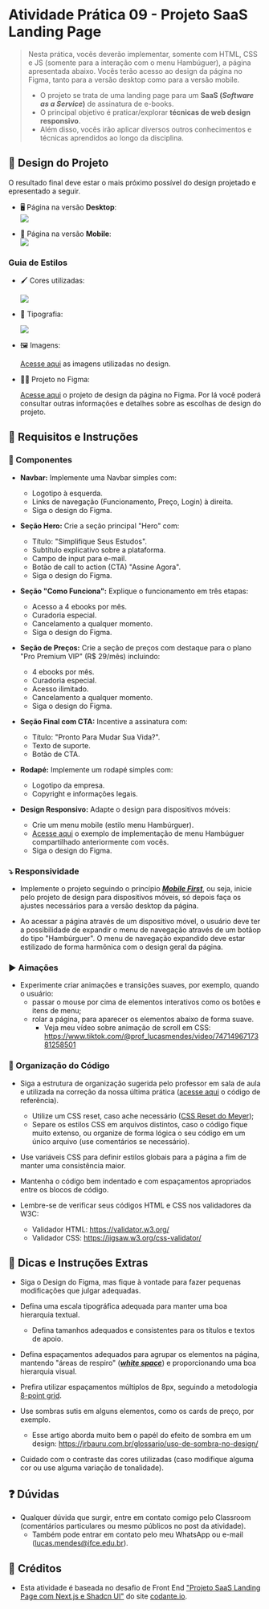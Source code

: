 # Atividade Prática 09 - Projeto SaaS Landing Page

> Nesta prática, vocês deverão implementar, somente com HTML, CSS e JS (somente para a interação com o menu Hambúguer), a página apresentada abaixo. Vocês terão acesso ao design da página no Figma, tanto para a versão desktop como para a versão mobile.
> - O projeto se trata de uma landing page para um **SaaS (*Software as a Service*)** de assinatura de e-books.
> - O principal objetivo é praticar/explorar **técnicas de web design responsivo**.
> - Além disso, vocês irão aplicar diversos outros conhecimentos e técnicas aprendidos ao longo da disciplina.

## 🎨 Design do Projeto

O resultado final deve estar o mais próximo possível do design projetado e epresentado a seguir.

- 🖥️ Página na versão **Desktop**:
    <img src="./img-instrucoes/Desktop.png" style="display: block">

- 📱 Página na versão **Mobile**:
    <img src="./img-instrucoes/Mobile.png" style="display: block">

### Guia de Estilos

- 🖌️ Cores utilizadas:

    <img src="./img-instrucoes/Cores.png" style="display: block">

- 🔡 Tipografia:

    <img src="./img-instrucoes/Tipografia.png" style="display: block">

- 🖼️ Imagens:

    [Acesse aqui](./imgs/) as imagens utilizadas no design.

- 👨‍💻 Projeto no Figma:

    [Acesse aqui]() o projeto de design da página no Figma. Por lá você poderá consultar outras informações e detalhes sobre as escolhas de design do projeto.

## 🎯 Requisitos e Instruções

### 🔷 Componentes

- **Navbar:** Implemente uma Navbar simples com:
    - Logotipo à esquerda.
    - Links de navegação (Funcionamento, Preço, Login) à direita.
    - Siga o design do Figma.

- **Seção Hero:** Crie a seção principal "Hero" com:
    - Título: "Simplifique Seus Estudos".
    - Subtítulo explicativo sobre a plataforma.
    - Campo de input para e-mail.
    - Botão de call to action (CTA) "Assine Agora".
    - Siga o design do Figma.

- **Seção "Como Funciona":** Explique o funcionamento em três etapas:
    - Acesso a 4 ebooks por mês.
    - Curadoria especial.
    - Cancelamento a qualquer momento.
    - Siga o design do Figma.

- **Seção de Preços:** Crie a seção de preços com destaque para o plano "Pro Premium VIP" (R$ 29/mês) incluindo:
    - 4 ebooks por mês.
    - Curadoria especial.
    - Acesso ilimitado.
    - Cancelamento a qualquer momento.
    - Siga o design do Figma.

- **Seção Final com CTA:** Incentive a assinatura com:
    - Título: "Pronto Para Mudar Sua Vida?".
    - Texto de suporte.
    - Botão de CTA.

- **Rodapé:** Implemente um rodapé simples com:
    - Logotipo da empresa.
    - Copyright e informações legais.

- **Design Responsivo:** Adapte o design para dispositivos móveis:
    - Crie um menu mobile (estilo menu Hambúrguer).
    - [Acesse aqui](https://codepen.io/prof_lucasmendes/pen/RNwZdXK) o exemplo de implementação de menu Hambúguer compartilhado anteriormente com vocês.
    - Siga o design do Figma.

### ⤵️ Responsividade

- Implemente o projeto seguindo o princípio [***Mobile First***](https://blog.apiki.com/mobile-first-o-conceito-e-sua-aplicabilidade/), ou seja, inicie pelo projeto de design para dispositivos móveis, só depois faça os ajustes necessários para a versão desktop da página.

- Ao acessar a página através de um dispositivo móvel, o usuário deve ter a possibilidade de expandir o menu de navegação através de um botãop do tipo "Hambúrguer". O menu de navegação expandido deve estar estilizado de forma harmônica com o design geral da página.

### ▶️ Aimações 

- Experimente criar animações e transições suaves, por exemplo, quando o usuário:
    - passar o mouse por cima de elementos interativos como os botões e itens de menu;
    - rolar a página, para aparecer os elementos abaixo de forma suave.
        - Veja meu vídeo sobre animação de scroll em CSS: https://www.tiktok.com/@prof_lucasmendes/video/7471496717381258501

### 📑 Organização do Código

- Siga a estrutura de organização sugerida pelo professor em sala de aula e utilizada na correção da nossa última prática ([acesse aqui](https://github.com/lucas-lfm/tweb-ads-base-2024.2/tree/main/atividades/atv08-lp-login/correcao-referencia) o código de referência).
    - Utilize um CSS reset, caso ache necessário ([CSS Reset do Meyer](https://meyerweb.com/eric/tools/css/reset/));
    - Separe os estilos CSS em arquivos distintos, caso o código fique muito extenso, ou organize de forma lógica o seu código em um único arquivo (use comentários se necessário).

- Use variáveis CSS para definir estilos globais para a página a fim de manter uma consistência maior.

- Mantenha o código bem indentado e com espaçamentos apropriados entre os blocos de código.

- Lembre-se de verificar seus códigos HTML e CSS nos validadores da W3C:
    - Validador HTML: https://validator.w3.org/
    - Validador CSS: https://jigsaw.w3.org/css-validator/

## 🚀 Dicas e Instruções Extras

- Siga o Design do Figma, mas fique à vontade para fazer pequenas modificações que julgar adequadas.

- Defina uma escala tipográfica adequada para manter uma boa hierarquia textual.
    - Defina tamanhos adequados e consistentes para os títulos e textos de apoio.

- Defina espaçamentos adequados para agrupar os elementos na página, mantendo "áreas de respiro" ([***white space***](https://www.eliascury.com.br/glossario/entenda-o-conceito-de-white-space-no-design/)) e proporcionando uma boa hierarquia visual.

- Prefira utilizar espaçamentos múltiplos de 8px, seguindo a metodologia [8-point grid](https://medium.com/design-bootcamp/designing-in-the-8pt-grid-system-f3c1183ea6e8).

- Use sombras sutis em alguns elementos, como os cards de preço, por exemplo.
    - Esse artigo aborda muito bem o papél do efeito de sombra em um design: https://jrbauru.com.br/glossario/uso-de-sombra-no-design/

- Cuidado com o contraste das cores utilizadas (caso modifique alguma cor ou use alguma variação de tonalidade).

## ❓ Dúvidas

- Qualquer dúvida que surgir, entre em contato comigo pelo Classroom (comentários particulares ou mesmo públicos no post da atividade).
    - Também pode entrar em contato pelo meu WhatsApp ou e-mail (lucas.mendes@ifce.edu.br).


## 🔁 Créditos

- Esta atividade é baseada no desafio de Front End ["Projeto SaaS Landing Page com Next.js e Shadcn UI"](https://codante.io/mini-projetos/saas-landing-page-com-nextjs-e-shadcn-ui) do site [codante.io](https://codante.io/).